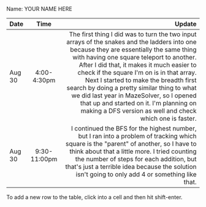 Name: YOUR NAME HERE

| Date   |     Time     |                                                                                                                                                                                                                                                                                                                                                                                                                                                                                                                     Update |
|:-------|:------------:|---------------------------------------------------------------------------------------------------------------------------------------------------------------------------------------------------------------------------------------------------------------------------------------------------------------------------------------------------------------------------------------------------------------------------------------------------------------------------------------------------------------------------:|
| Aug 30 | 4:00-4:30pm  | The first thing I did was to turn the two input arrays of the snakes and the ladders into one because they are essentially the same thing with having one square teleport to another. After I did that, it makes it much easier to check if the square I'm on is in that array. Next I started to make the breadth first search by doing a pretty similar thing to what we did last year in MazeSolver, so I opened that up and started on it. I'm planning on making a DFS version as well and check which one is faster. |
| Aug 30 | 9:30-11:00pm |                                                                                                                                                                                      I continued the BFS for the highest number, but I ran into a problem of tracking which square is the "parent" of another, so I have to think about that a little more. I tried counting the number of steps for each addition, but that's just a terrible idea because the solution isn't going to only add 4 or something like that. |


To add a new row to the table, click into a cell and then hit shift-enter.